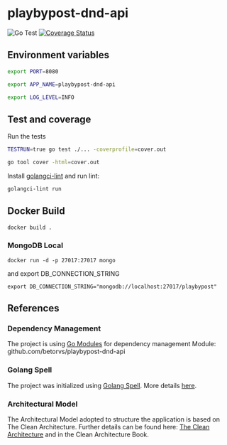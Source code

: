 # playbypost-dnd-api

![Go Test](https://github.com/betorvs/playbypost-dnd-api/workflows/Go%20Test/badge.svg)
[![Coverage Status](https://coveralls.io/repos/github/betorvs/playbypost-dnd-api/badge.svg?branch=main)](https://coveralls.io/github/betorvs/playbypost-dnd-api?branch=main)

## Environment variables

```sh
export PORT=8080

export APP_NAME=playbypost-dnd-api

export LOG_LEVEL=INFO
```

## Test and coverage

Run the tests

```sh 
TESTRUN=true go test ./... -coverprofile=cover.out

go tool cover -html=cover.out
```

Install [golangci-lint](https://github.com/golangci/golangci-lint#install) and run lint:

```sh
golangci-lint run
```

## Docker Build

```sh
docker build .
```

### MongoDB Local

```
docker run -d -p 27017:27017 mongo
```

and export DB_CONNECTION_STRING
```
export DB_CONNECTION_STRING="mongodb://localhost:27017/playbypost"
```


## References

### Dependency Management
The project is using [Go Modules](https://blog.golang.org/using-go-modules) for dependency management
Module: github.com/betorvs/playbypost-dnd-api

### Golang Spell
The project was initialized using [Golang Spell](https://github.com/golangspell/golangspell). More details [here](1).

### Architectural Model
The Architectural Model adopted to structure the application is based on The Clean Architecture.
Further details can be found here: [The Clean Architecture](https://8thlight.com/blog/uncle-bob/2012/08/13/the-clean-architecture.html) and in the Clean Architecture Book.



[1]: https://medium.com/golangspell-go-fast-small-and-productive/go-fast-small-and-productive-with-golangspell-be193c65a382